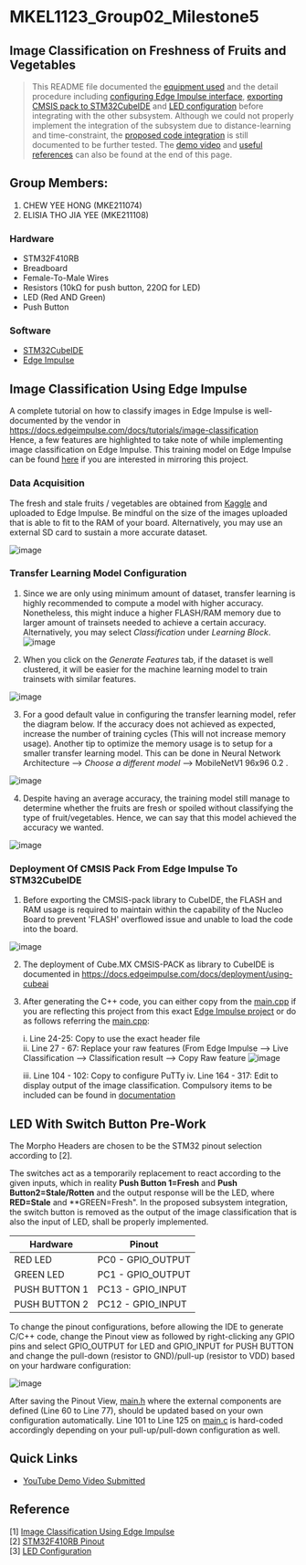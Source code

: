 # MKEL1123_Group02_Milestone5
## Image Classification on Freshness of Fruits and Vegetables
> This README file documented the [equipment used](#hardware) and the detail procedure including [configuring Edge Impulse interface](#image-classification-using-edge-impulse), [exporting CMSIS pack to STM32CubeIDE](#deployment-of-cmsis-pack-from-edge-impulse-to-stm32cubeide) and [LED configuration](#led-and-button-pre-work) before integrating with the other subsystem. Although we could not properly implement the integration of the subsystem due to distance-learning and time-constraint, the [proposed code integration]() is still documented to be further tested. The [demo video](#quick-links) and [useful references](#reference) can also be found at the end of this page. 

## Group Members: 
1. CHEW YEE HONG (MKE211074)
2. ELISIA THO JIA YEE (MKE211108)  


### Hardware 
- STM32F410RB
- Breadboard 
- Female-To-Male Wires 
- Resistors (10kΩ for push button, 220Ω for LED)
- LED (Red AND Green) 
- Push Button

### Software
- [STM32CubeIDE](https://www.st.com/en/development-tools/stm32cubeide.html)
- [Edge Impulse](https://www.edgeimpulse.com/) 



## Image Classification Using Edge Impulse 
A complete tutorial on how to classify images in Edge Impulse is well-documented by the vendor in https://docs.edgeimpulse.com/docs/tutorials/image-classification  
Hence, a few features are highlighted to take note of while implementing image classification on Edge Impulse. This training model on Edge Impulse can be found [here](https://studio.edgeimpulse.com/public/113810/latest) if you are interested in mirroring this project. 

### Data Acquisition  
The fresh and stale fruits / vegetables are obtained from [Kaggle](https://www.kaggle.com/datasets/raghavrpotdar/fresh-and-stale-images-of-fruits-and-vegetables) and uploaded to Edge Impulse. Be mindful on the size of the images uploaded that is able to fit to the RAM of your board. Alternatively, you may use an external SD card to sustain a more accurate dataset.   

![image](https://user-images.githubusercontent.com/64217618/178151313-aeea6674-8443-4e7a-a6f7-20cd69916569.png)

### Transfer Learning Model Configuration
1. Since we are only using minimum amount of dataset, transfer learning is highly recommended to compute a model with higher accuracy. Nonetheless, this might induce a higher FLASH/RAM memory due to larger amount of trainsets needed to achieve a certain accuracy. Alternatively, you may select *Classification* under *Learning Block*.  
![image](https://user-images.githubusercontent.com/64217618/178151565-3d905129-14ad-4284-a72b-9c85eefcd843.png)   

2. When you click on the *Generate Features* tab, if the dataset is well clustered, it will be easier for the machine learning model to train trainsets with similar features.  

![image](https://user-images.githubusercontent.com/64217618/178151691-24d8f417-9cf2-426a-be05-51d09872a440.png)    

3. For a good default value in configuring the transfer learning model, refer the diagram below. If the accuracy does not achieved as expected, increase the number of training cycles (This will not increase memory usage). Another tip to optimize the memory usage is to setup for a smaller transfer learning model. This can be done in  Neural Network Architecture --> *Choose a different model*  --> MobileNetV1 96x96 0.2 .  

![image](https://user-images.githubusercontent.com/64217618/178152155-773c1a54-3da9-410c-bc89-b28739d28221.png)  

4. Despite having an average accuracy, the training model still manage to determine whether the fruits are fresh or spoiled without classifying the type of fruit/vegetables. Hence, we can say that this model achieved the accuracy we wanted.  

![image](https://user-images.githubusercontent.com/64217618/178152307-31402dc7-88d9-4d66-97d2-c02c3ddf6cdd.png)


### Deployment Of CMSIS Pack From Edge Impulse To STM32CubeIDE
1. Before exporting the CMSIS-pack library to CubeIDE,  the FLASH and RAM usage is required to maintain within the capability of the Nucleo Board to prevent 'FLASH' overflowed issue and unable to load the code into the board.  

![image](https://user-images.githubusercontent.com/64217618/178152395-5ec39edd-4e9a-4d4a-bf62-2e7d5c3440cc.png)  

2. The deployment of Cube.MX CMSIS-PACK as library to CubeIDE is documented in https://docs.edgeimpulse.com/docs/deployment/using-cubeai   

3. After generating the C++ code, you can either copy from the [main.cpp]() if you are reflecting this project from this exact [Edge Impulse project](https://studio.edgeimpulse.com/public/113810/latest) or do as follows referring the [main.cpp]():  

      i.   Line 24-25: Copy to use the exact header file  
      ii.  Line 27 - 67: Replace your raw features (From Edge Impulse --> Live Classification --> Classification result --> Copy Raw feature 
![image](https://user-images.githubusercontent.com/64217618/178153237-42cccdc2-8b32-4efb-981a-45b564df44fd.png)  

      iii. Line 104 - 102: Copy to configure PuTTy 
      iv.  Line 164 - 317: Edit to display output of the image classification. Compulsory items to be included can be found in [documentation](https://docs.edgeimpulse.com/docs/deployment/using-cubeai) 


## LED With Switch Button Pre-Work
The Morpho Headers are chosen to be the STM32 pinout selection according to [2]. 

The switches act as a temporarily replacement to react according to the given inputs, which in reality **Push Button 1=Fresh** and **Push Button2=Stale/Rotten** and the output response will be the LED, where **RED=Stale** and **GREEN=Fresh". In the proposed subsystem integration, the switch button is removed as the output of the image classification that is also the input of LED, shall be properly implemented. 

| Hardware      | Pinout              |  
| ------------- | -------------       |
| RED LED       | PC0 -  GPIO_OUTPUT  |
| GREEN LED     | PC1 -  GPIO_OUTPUT  |
| PUSH BUTTON 1 | PC13 - GPIO_INPUT   |
| PUSH BUTTON 2 | PC12 - GPIO_INPUT   |  


To change the pinout configurations, before allowing the IDE to generate C/C++ code, change the Pinout view as followed by right-clicking any GPIO pins and select GPIO_OUTPUT for LED and GPIO_INPUT for PUSH BUTTON and change the pull-down (resistor to GND)/pull-up (resistor to VDD) based on your hardware configuration:  

![image](https://user-images.githubusercontent.com/64217618/178117171-0041471c-6940-44c3-824f-bd0d0b0482df.png)  


After saving the Pinout View, [main.h](https://github.com/yeehongchew/MKEL1123_Group02_Milestone5/blob/main/LED/Core/Inc/main.h) where the external components are defined (Line 60 to Line 77), should be updated based on your own configuration automatically. Line 101 to Line 125 on [main.c](https://github.com/yeehongchew/MKEL1123_Group02_Milestone5/blob/main/LED/Core/Src/main.c) is hard-coded accordingly depending on your pull-up/pull-down configuration as well. 

## Quick Links 
* [YouTube Demo Video Submitted](https://www.youtube.com/watch?v=vl0Wi2fZ1hA)


## Reference ##  
[1] [Image Classification Using Edge Impulse](https://docs.edgeimpulse.com/docs/tutorials/image-classification)  
[2] [STM32F410RB Pinout](https://os.mbed.com/platforms/ST-Nucleo-F410RB/)  
[3] [LED Configuration](https://www.youtube.com/watch?v=iMsMYHoFKBE)
 


